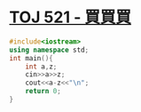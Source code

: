 # [TOJ 521 - 買買買](https://toj.tfcis.org/oj/pro/521/)
```cpp
#include<iostream>
using namespace std;
int main(){
	int a,z;
	cin>>a>>z;
	cout<<a-z<<"\n";
	return 0;
}

```
